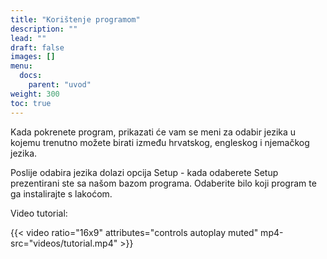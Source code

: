```yaml
---
title: "Korištenje programom"
description: ""
lead: ""
draft: false
images: []
menu:
  docs:
    parent: "uvod"
weight: 300
toc: true
---
```


Kada pokrenete program, prikazati će vam se meni za odabir jezika u kojemu trenutno možete birati između hrvatskog, engleskog i njemačkog jezika.

Poslije odabira jezika dolazi opcija Setup - kada odaberete Setup prezentirani ste sa našom bazom programa. Odaberite bilo koji program te ga instalirajte s lakoćom.

Video tutorial:

{{< video ratio="16x9" attributes="controls autoplay muted" mp4-src="videos/tutorial.mp4" >}}